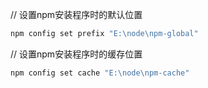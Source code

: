 // 设置npm安装程序时的默认位置
```cmd
npm config set prefix "E:\node\npm-global"
```


// 设置npm安装程序时的缓存位置
```cmd
npm config set cache "E:\node\npm-cache"
```
